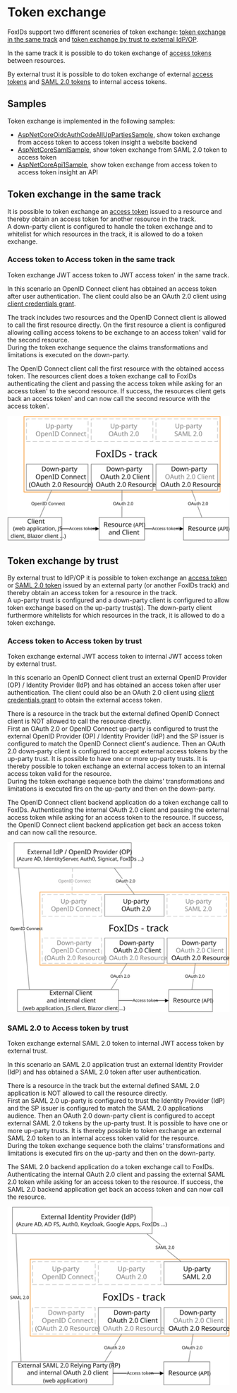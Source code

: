 # Token exchange

FoxIDs support two different sceneries of token exchange: [token exchange in the same track](#token-exchange-in-the-same-track) and [token exchange by trust to external IdP/OP](#token-exchange-by-trust). 

In the same track it is possible to do token exchange of [access tokens](#access-token-to-access-token-in-the-same-track) between resources.

By external trust it is possible to do token exchange of external [access tokens](#access-token-to-access-token-by-trust) and [SAML 2.0 tokens](#saml-20-to-access-token-by-trust) to internal access tokens.

## Samples  

Token exchange is implemented in the following samples:

- [AspNetCoreOidcAuthCodeAllUpPartiesSample](samples.md#aspnetcoreoidcauthcodealluppartiessample), show token exchange from access token to access token insight a website backend
- [AspNetCoreSamlSample](samples.md#aspnetcoresamlsample), show token exchange from SAML 2.0 token to access token
- [AspNetCoreApi1Sample](samples.md#aspnetcoreapi1sample), show token exchange from access token to access token insight an API


## Token exchange in the same track

It is possible to token exchange an [access token](#access-token-to-access-token-in-the-same-track) issued to a resource and thereby obtain an access token for another resource in the track.  
A down-party client is configured to handle the token exchange and to whitelist for which resources in the track, it is allowed to do a token exchange.

### Access token to Access token in the same track

Token exchange JWT access token to JWT access token' in the same track.

In this scenario an OpenID Connect client has obtained an access token after user authentication. The client could also be an OAuth 2.0 client using [client credentials grant](#client-credentials-grant).

The track includes two resources and the OpenID Connect client is allowed to call the first resource directly. On the first resource a client is configured allowing calling access tokens to be exchange to an access token' valid for the second resource.  
During the token exchange sequence the claims transformations and limitations is executed on the down-party. 

The OpenID Connect client call the first resource with the obtained access token. The resources client does a token exchange call to FoxIDs authenticating the client and passing the access token while asking for an access token' to the second resource. 
If success, the resources client gets back an access token' and can now call the second resource with the access token'.

![Token exchange, Access token to Access token in the same track](images/token-exchange-access-token-same-track.svg)

## Token exchange by trust

By external trust to IdP/OP it is possible to token exchange an [access token](#access-token-to-access-token-by-trust) or [SAML 2.0 token](#saml-20-to-access-token-by-trust) issued by an external party (or another FoxIDs track) and thereby obtain an access token for a resource in the track.  
A up-party trust is configured and a down-party client is configured to allow token exchange based on the up-party trust(s). The down-party client furthermore whitelists for which resources in the track, it is allowed to do a token exchange.

### Access token to Access token by trust

Token exchange external JWT access token to internal JWT access token by external trust.

In this scenario an OpenID Connect client trust an external OpenID Provider (OP) / Identity Provider (IdP) and has obtained an access token after user authentication. The client could also be an OAuth 2.0 client using [client credentials grant](#client-credentials-grant) to obtain the external access token.

There is a resource in the track but the external defined OpenID Connect client is NOT allowed to call the resource directly.  
First an OAuth 2.0 or OpenID Connect up-party is configured to trust the external OpenID Provider (OP) / Identity Provider (IdP) and the SP issuer is configured to match the OpenID Connect client's audience. 
Then an OAuth 2.0 down-party client is configured to accept external access tokens by the up-party trust. It is possible to have one or more up-party trusts. 
It is thereby possible to token exchange an external access token to an internal access token valid for the resource.  
During the token exchange sequence both the claims' transformations and limitations is executed firs on the up-party and then on the down-party. 

The OpenID Connect client backend application do a token exchange call to FoxIDs. Authenticating the internal OAuth 2.0 client and passing the external access token while asking for an access token to the resource. 
If success, the OpenID Connect client backend application get back an access token and can now call the resource.

![Token exchange, Access token to Access token by trust](images/token-exchange-access-token-by-trust.svg)


### SAML 2.0 to Access token by trust

Token exchange external SAML 2.0 token to internal JWT access token by external trust.

In this scenario an SAML 2.0 application trust an external Identity Provider (IdP) and has obtained a SAML 2.0 token after user authentication. 

There is a resource in the track but the external defined SAML 2.0 application is NOT allowed to call the resource directly.  
First an SAML 2.0 up-party is configured to trust the Identity Provider (IdP) and the SP issuer is configured to match the SAML 2.0 applications audience. 
Then an OAuth 2.0 down-party client is configured to accept external SAML 2.0 tokens by the up-party trust. It is possible to have one or more up-party trusts. 
It is thereby possible to token exchange an external SAML 2.0 token to an internal access token valid for the resource.  
During the token exchange sequence both the claims' transformations and limitations is executed firs on the up-party and then on the down-party. 

The SAML 2.0 backend application do a token exchange call to FoxIDs. Authenticating the internal OAuth 2.0 client and passing the external SAML 2.0 token while asking for an access token to the resource. 
If success, the SAML 2.0 backend application get back an access token and can now call the resource.

![Token exchange, SAML 2.0 to Access token by trust](images/token-exchange-saml-by-trust.svg)
